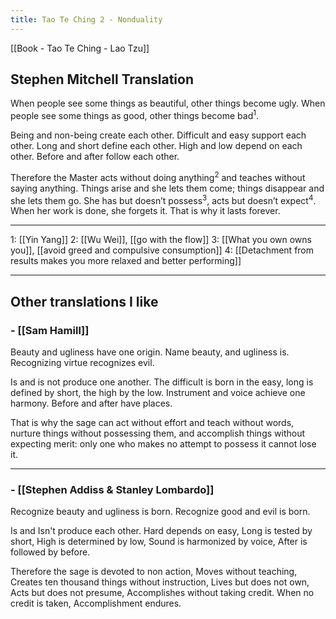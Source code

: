```yaml
---
title: Tao Te Ching 2 - Nonduality
---
```

[[Book - Tao Te Ching - Lao Tzu]]

## Stephen Mitchell Translation

When people see some things as beautiful,
other things become ugly.
When people see some things as good,
other things become bad<sup>1</sup>.

Being and non-being create each other.
Difficult and easy support each other.
Long and short define each other.
High and low depend on each other.
Before and after follow each other.

Therefore the Master
acts without doing anything<sup>2</sup>
and teaches without saying anything.
Things arise and she lets them come;
things disappear and she lets them go.
She has but doesn’t possess<sup>3</sup>,
acts but doesn’t expect<sup>4</sup>.
When her work is done, she forgets it.
That is why it lasts forever.

-----------------
1: [[Yin Yang]]
2: [[Wu Wei]], [[go with the flow]]
3: [[What you own owns you]], [[avoid greed and compulsive consumption]]
4: [[Detachment from results makes you more relaxed and better performing]]

-------------------

## Other translations I like

### - [[Sam Hamill]]

Beauty and ugliness have one origin.
Name beauty, and ugliness is.
Recognizing virtue recognizes evil.

Is and is not produce one another.
The difficult is born in the easy,
long is defined by short, the high by the low.
Instrument and voice achieve one harmony.
Before and after have places.

That is why the sage can act without effort
and teach without words,
nurture things without possessing them,
and accomplish things without expecting merit:
only one who makes no attempt to possess it
cannot lose it. 

-------------------
### - [[Stephen Addiss & Stanley Lombardo]]

Recognize beauty and ugliness is born.
Recognize good and evil is born.

Is and Isn't produce each other. Hard depends on easy, Long is tested by short,
High is determined by low, Sound is harmonized by voice, After is followed by before.

Therefore the sage is devoted to non action, Moves without teaching,
Creates ten thousand things without instruction, Lives but does not own, Acts but does not presume,
Accomplishes without taking credit. When no credit is taken, Accomplishment endures.
